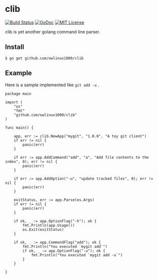 # clib

[![Build Status](https://travis-ci.org/owlinux1000/clib.svg?branch=master)](https://travis-ci.org/owlinux1000/clib)
[![GoDoc](https://godoc.org/github.com/owlinux1000/clib?status.svg)](https://godoc.org/github.com/owlinux1000/clib)
[![MIT License](http://img.shields.io/badge/license-MIT-blue.svg?style=flat)](LICENSE.txt)


clib is yet another golang command line parser.

## Install

```
$ go get github.com/owlinux1000/clib
```

## Example

Here is a sample implemented like ```git add -u``` .

```
package main

import (
    "os"
    "fmt"
    "github.com/owlinux1000/clib"
)

func main() {

    app, err := clib.NewApp("mygit", "1.0.0", "A toy git client")
    if err != nil {
        panic(err)
    }
    
    if err := app.AddCommand("add", "a", "Add file contents to the index", 0); err != nil {
        panic(err)
    }
    
    if err := app.AddOption("-u", "update tracked files", 0); err != nil {
        panic(err)
    }
    
    exitStatus, err := app.Parse(os.Args)
    if err != nil {
        panic(err)
    }

    if ok, _ := app.OptionFlag("-h"); ok {
        fmt.Println(app.Usage())
        os.Exit(exitStatus)
    }

    if ok, _ := app.CommandFlag("add"); ok {
        fmt.Println("You executed `mygit add`")
        if ok, _ := app.OptionFlag("-u"); ok {
            fmt.Println("You executed `mygit add -u`")
        }
    }
    
}
```
